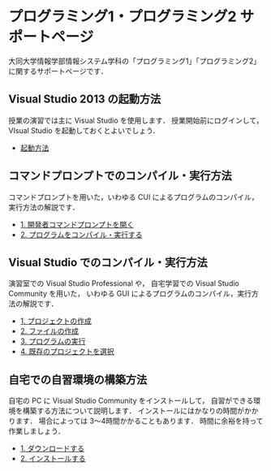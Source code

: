 # プログラミング1・プログラミング2 サポートページ

大同大学情報学部情報システム学科の「プログラミング1」「プログラミング2」に関するサポートページです．

## Visual Studio 2013 の起動方法

授業の演習では主に Visual Studio を使用します．
授業開始前にログインして，VIsual Studio を起動しておくとよいでしょう．

- [起動方法](LaunchVisualStudio.md)

## コマンドプロンプトでのコンパイル・実行方法

コマンドプロンプトを用いた，いわゆる CUI によるプログラムのコンパイル，実行方法の解説です．

- [1. 開発者コマンドプロンプトを開く](LaunchPrompt.md)
- [2. プログラムをコンパイル・実行する](RunProgramOnPrompt.md)

## Visual Studio でのコンパイル・実行方法

演習室での Visual Studio Professional や，
自宅学習での Visual Studio Community を用いた，
いわゆる GUI によるプログラムのコンパイル，実行方法の解説です．

- [1. プロジェクトの作成](CreateProject.md)
- [2. ファイルの作成](WriteProgram.md)
- [3. プログラムの実行](RunProgramOnVS.md)
- [4. 既存のプロジェクトを選択](SelectProject.md)

## 自宅での自習環境の構築方法

自宅の PC に Visual Studio Community をインストールして，
自習ができる環境を構築する方法について説明します．
インストールにはかなりの時間がかかります．
場合によっては 3〜4時間かかることもあります．
時間に余裕を持って作業しましょう．

- [1. ダウンロードする](DownloadVSC.md)
- [2. インストールする](InstallVSC.md)
